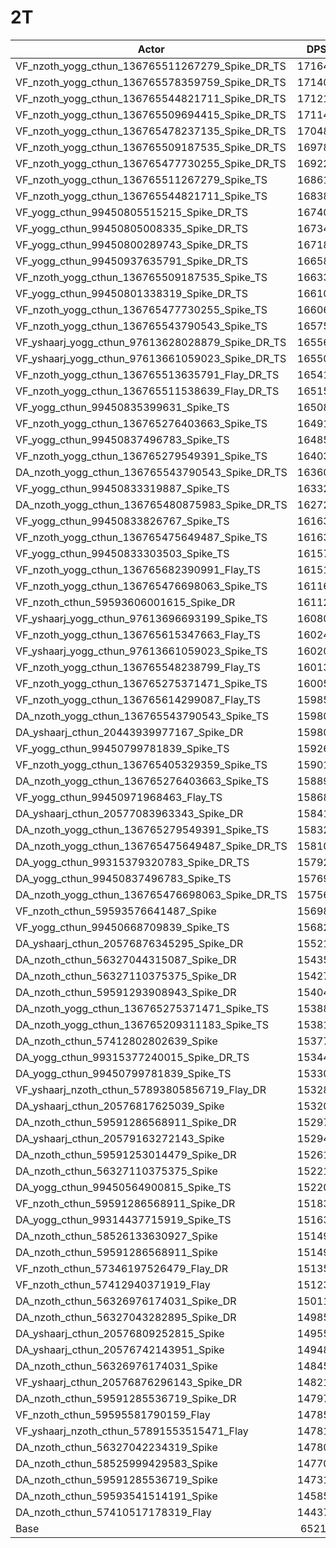 # 2T
| Actor | DPS | Increase |
|---|:---:|:---:|
|VF_nzoth_yogg_cthun_136765511267279_Spike_DR_TS|171649|163.22%|
|VF_nzoth_yogg_cthun_136765578359759_Spike_DR_TS|171403|162.84%|
|VF_nzoth_yogg_cthun_136765544821711_Spike_DR_TS|171216|162.55%|
|VF_nzoth_yogg_cthun_136765509694415_Spike_DR_TS|171148|162.45%|
|VF_nzoth_yogg_cthun_136765478237135_Spike_DR_TS|170485|161.43%|
|VF_nzoth_yogg_cthun_136765509187535_Spike_DR_TS|169780|160.35%|
|VF_nzoth_yogg_cthun_136765477730255_Spike_DR_TS|169223|159.49%|
|VF_nzoth_yogg_cthun_136765511267279_Spike_TS|168619|158.57%|
|VF_nzoth_yogg_cthun_136765544821711_Spike_TS|168387|158.21%|
|VF_yogg_cthun_99450805515215_Spike_DR_TS|167403|156.70%|
|VF_yogg_cthun_99450805008335_Spike_DR_TS|167344|156.61%|
|VF_yogg_cthun_99450800289743_Spike_DR_TS|167180|156.36%|
|VF_yogg_cthun_99450937635791_Spike_DR_TS|166587|155.45%|
|VF_nzoth_yogg_cthun_136765509187535_Spike_TS|166332|155.06%|
|VF_yogg_cthun_99450801338319_Spike_DR_TS|166108|154.72%|
|VF_nzoth_yogg_cthun_136765477730255_Spike_TS|166060|154.64%|
|VF_nzoth_yogg_cthun_136765543790543_Spike_TS|165759|154.18%|
|VF_yshaarj_yogg_cthun_97613628028879_Spike_DR_TS|165565|153.89%|
|VF_yshaarj_yogg_cthun_97613661059023_Spike_DR_TS|165508|153.80%|
|VF_nzoth_yogg_cthun_136765513635791_Flay_DR_TS|165414|153.65%|
|VF_nzoth_yogg_cthun_136765511538639_Flay_DR_TS|165153|153.25%|
|VF_yogg_cthun_99450835399631_Spike_TS|165083|153.15%|
|VF_nzoth_yogg_cthun_136765276403663_Spike_TS|164916|152.89%|
|VF_yogg_cthun_99450837496783_Spike_TS|164853|152.79%|
|VF_nzoth_yogg_cthun_136765279549391_Spike_TS|164037|151.54%|
|DA_nzoth_yogg_cthun_136765543790543_Spike_DR_TS|163606|150.88%|
|VF_yogg_cthun_99450833319887_Spike_TS|163325|150.45%|
|DA_nzoth_yogg_cthun_136765480875983_Spike_DR_TS|162728|149.53%|
|VF_yogg_cthun_99450833826767_Spike_TS|161638|147.86%|
|VF_nzoth_yogg_cthun_136765475649487_Spike_TS|161634|147.86%|
|VF_yogg_cthun_99450833303503_Spike_TS|161572|147.76%|
|VF_nzoth_yogg_cthun_136765682390991_Flay_TS|161511|147.67%|
|VF_nzoth_yogg_cthun_136765476698063_Spike_TS|161162|147.13%|
|VF_nzoth_cthun_59593606001615_Spike_DR|161120|147.07%|
|VF_yshaarj_yogg_cthun_97613696693199_Spike_TS|160800|146.58%|
|VF_nzoth_yogg_cthun_136765615347663_Flay_TS|160245|145.73%|
|VF_yshaarj_yogg_cthun_97613661059023_Spike_TS|160208|145.67%|
|VF_nzoth_yogg_cthun_136765548238799_Flay_TS|160138|145.56%|
|VF_nzoth_yogg_cthun_136765275371471_Spike_TS|160059|145.44%|
|VF_nzoth_yogg_cthun_136765614299087_Flay_TS|159855|145.13%|
|DA_nzoth_yogg_cthun_136765543790543_Spike_TS|159803|145.05%|
|DA_yshaarj_cthun_20443939977167_Spike_DR|159802|145.05%|
|VF_yogg_cthun_99450799781839_Spike_TS|159269|144.23%|
|VF_nzoth_yogg_cthun_136765405329359_Spike_TS|159013|143.84%|
|DA_nzoth_yogg_cthun_136765276403663_Spike_TS|158890|143.65%|
|VF_yogg_cthun_99450971968463_Flay_TS|158685|143.34%|
|DA_yshaarj_cthun_20577083963343_Spike_DR|158411|142.92%|
|DA_nzoth_yogg_cthun_136765279549391_Spike_TS|158326|142.79%|
|DA_nzoth_yogg_cthun_136765475649487_Spike_DR_TS|158103|142.44%|
|DA_yogg_cthun_99315379320783_Spike_DR_TS|157922|142.17%|
|DA_yogg_cthun_99450837496783_Spike_TS|157698|141.82%|
|DA_nzoth_yogg_cthun_136765476698063_Spike_DR_TS|157562|141.61%|
|VF_nzoth_cthun_59593576641487_Spike|156986|140.73%|
|VF_yogg_cthun_99450668709839_Spike_TS|156829|140.49%|
|DA_yshaarj_cthun_20576876345295_Spike_DR|155211|138.01%|
|DA_nzoth_cthun_56327044315087_Spike_DR|154350|136.69%|
|DA_nzoth_cthun_56327110375375_Spike_DR|154279|136.58%|
|DA_nzoth_cthun_59591293908943_Spike_DR|154046|136.22%|
|DA_nzoth_yogg_cthun_136765275371471_Spike_TS|153881|135.97%|
|DA_nzoth_yogg_cthun_136765209311183_Spike_TS|153815|135.87%|
|DA_nzoth_cthun_57412802802639_Spike|153772|135.80%|
|DA_yogg_cthun_99315377240015_Spike_DR_TS|153441|135.29%|
|DA_yogg_cthun_99450799781839_Spike_TS|153308|135.09%|
|VF_yshaarj_nzoth_cthun_57893805856719_Flay_DR|153285|135.05%|
|DA_yshaarj_cthun_20576817625039_Spike|153207|134.94%|
|DA_nzoth_cthun_59591286568911_Spike_DR|152972|134.58%|
|DA_yshaarj_cthun_20579163272143_Spike|152941|134.53%|
|DA_nzoth_cthun_59591253014479_Spike_DR|152619|134.03%|
|DA_nzoth_cthun_56327110375375_Spike|152213|133.41%|
|DA_yogg_cthun_99450564900815_Spike_TS|152202|133.39%|
|VF_nzoth_cthun_59591286568911_Spike_DR|151830|132.82%|
|DA_yogg_cthun_99314437715919_Spike_TS|151631|132.52%|
|DA_nzoth_cthun_58526133630927_Spike|151493|132.31%|
|DA_nzoth_cthun_59591286568911_Spike|151491|132.30%|
|VF_nzoth_cthun_57346197526479_Flay_DR|151359|132.10%|
|VF_nzoth_cthun_57412940371919_Flay|151230|131.90%|
|DA_nzoth_cthun_56326976174031_Spike_DR|150118|130.20%|
|DA_nzoth_cthun_56327043282895_Spike_DR|149852|129.79%|
|DA_yshaarj_cthun_20576809252815_Spike|149557|129.34%|
|DA_yshaarj_cthun_20576742143951_Spike|149489|129.23%|
|DA_nzoth_cthun_56326976174031_Spike|148450|127.64%|
|VF_yshaarj_cthun_20576876296143_Spike_DR|148213|127.28%|
|DA_nzoth_cthun_59591285536719_Spike_DR|147974|126.91%|
|VF_nzoth_cthun_59595581790159_Flay|147855|126.73%|
|VF_yshaarj_nzoth_cthun_57891553515471_Flay|147811|126.66%|
|DA_nzoth_cthun_56327042234319_Spike|147808|126.66%|
|DA_nzoth_cthun_58525999429583_Spike|147707|126.50%|
|DA_nzoth_cthun_59591285536719_Spike|147315|125.90%|
|DA_nzoth_cthun_59593541514191_Spike|145852|123.66%|
|DA_nzoth_cthun_57410517178319_Flay|144379|121.40%|
|Base|65212|0.00%|
